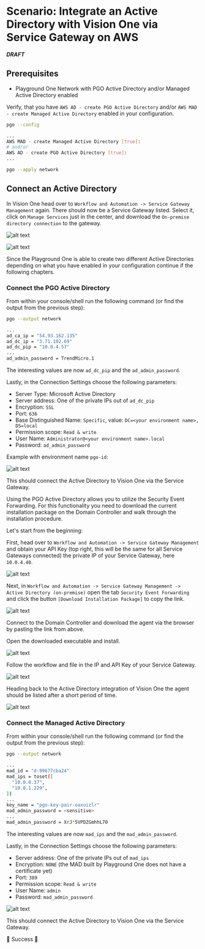 # Scenario: Integrate an Active Directory with Vision One via Service Gateway on AWS

***DRAFT***

## Prerequisites

- Playground One Network with PGO Active Directory and/or Managed Active Directory enabled

Verify, that you have `AWS AD - create PGO Active Directory` and/or `AWS MAD - create Managed Active Directory` enabled in your configuration.

```sh
pgo --config
```

```sh
...
AWS MAD - create Managed Active Directory [true]:
# and/or
AWS AD - create PGO Active Directory [true]:
...
```

```sh
pgo --apply network
```

## Connect an Active Directory

In Vision One head over to `Workflow and Automation -> Service Gateway Management` again. There should now be a Service Gateway listed. Select it, click on `Manage Services` just in the center, and download the `On-premise directory connection` to the gateway.

![alt text](images/v1-aws-sgm-13.png "Vision One")

![alt text](images/v1-aws-sgm-14.png "Vision One")

Since the Playground One is able to create two different Active Directories depending on what you have enabled in your configuration continue if the following chapters.

### Connect the PGO Active Directory

From within your console/shell run the following command (or find the output from the previous step):

```sh
pgo --output network
```

```sh
...
ad_ca_ip = "54.93.162.135"
ad_dc_ip = "3.71.102.69"
ad_dc_pip = "10.0.4.57"
...
ad_admin_password = TrendMicro.1
```

The interesting values are now `ad_dc_pip` and the `ad_admin_password`.

Lastly, in the Connection Settings choose the following parameters:

- Server Type: Microsoft Active Directory
- Server address: One of the private IPs out of `ad_dc_pip`
- Encryption: `SSL`
- Port: `636`
- Base Distinguished Name: `Specific`, value: `DC=<your environment name>, DS=local`
- Permission scope: `Read & write`
- User Name: `Administrator@<your environment name>.local`
- Password: `ad_admin_password`

Example with environment name `pgo-id`:

![alt text](images/v1-aws-sgm-17.png "Vision One")

This should connect the Active Directory to Vision One via the Service Gateway.

Using the PGO Active Directory allows you to utilize the Security Event Forwarding. For this functionality you need to download the current installation package on the Domain Controller and walk through the installation procedure.

Let's start from the beginning:

First, head over to `Workflow and Automation -> Service Gateway Management` and obtain your API Key (top right, this will be the same for all Service Gateways connected) the private IP of your Service Gateway, here `10.0.4.40`.

![alt text](images/v1-aws-sef-00.png "Vision One")

Next, in `Workflow and Automation -> Service Gateway Management -> Active Directory (on-premise)` open the tab `Security Event Forwarding` and click the button `[Download Installation Package]` to copy the link.

![alt text](images/v1-aws-sef-01.png "Vision One")

Connect to the Domain Controller and download the agent via the browser by pasting the link from above.

Open the downloaded executable and install. 

![alt text](images/v1-aws-sef-02.png "Vision One")

Follow the workflow and file in the IP and API Key of your Service Gateway.

![alt text](images/v1-aws-sef-06.png "Vision One")

Heading back to the Active Directory integration of Vision One the agent should be listed after a short period of time.

![alt text](images/v1-aws-sef-07.png "Vision One")

### Connect the Managed Active Directory

From within your console/shell run the following command (or find the output from the previous step):

```sh
pgo --output network
```

```sh
...
mad_id = "d-99677cba24"
mad_ips = toset([
  "10.0.0.37",
  "10.0.1.229",
])
...
key_name = "pgo-key-pair-oaxuizlr"
mad_admin_password = <sensitive>
...
mad_admin_password = XrJ*5VPDZGmhhL70
```

The interesting values are now `mad_ips` and the `mad_admin_password`.

Lastly, in the Connection Settings choose the following parameters:

- Server address: One of the private IPs out of `mad_ips`
- Encryption: `NONE` (the MAD built by Playground One does not have a certificate yet)
- Port: `389`
- Permission scope: `Read & write`
- User Name: `admin`
- Password: `mad_admin_password`

![alt text](images/v1-aws-sgm-15.png "Vision One")

This should connect the Active Directory to Vision One via the Service Gateway.

🎉 Success 🎉
